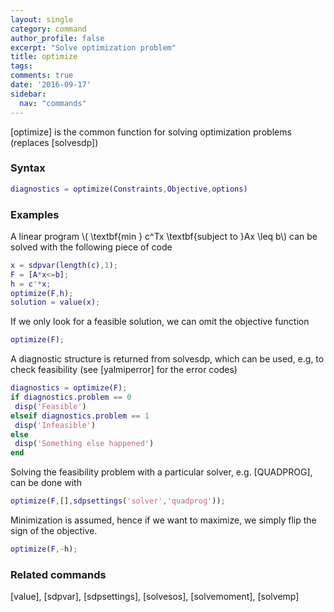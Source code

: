 ```yaml
---
layout: single
category: command
author_profile: false
excerpt: "Solve optimization problem"
title: optimize
tags:
comments: true
date: '2016-09-17'
sidebar:
  nav: "commands"
---
```


[optimize] is the common function for solving optimization problems (replaces [solvesdp])

### Syntax

````matlab
diagnostics = optimize(Constraints,Objective,options) 
````

### Examples 

A linear program \\( \textbf{min } c^Tx \textbf{subject to }Ax \leq  b\\) can be solved with the following piece of code

````matlab
x = sdpvar(length(c),1);
F = [A*x<=b];
h = c'*x;
optimize(F,h);
solution = value(x);
````

If we only look for a feasible solution, we can omit the objective function 

````matlab
optimize(F);
````

A diagnostic structure is returned from solvesdp, which can be used, e.g, to check feasibility (see [yalmiperror] for the error codes)

````matlab
diagnostics = optimize(F);
if diagnostics.problem == 0
 disp('Feasible')
elseif diagnostics.problem == 1
 disp('Infeasible')
else
 disp('Something else happened')
end
````
 
Solving the feasibility problem with a particular solver, e.g. [QUADPROG], can be done with 

````matlab
optimize(F,[],sdpsettings('solver','quadprog'));
```` 

Minimization is assumed, hence if we want to maximize, we simply flip the sign of the objective.

````matlab
optimize(F,-h);
```` 

### Related commands
[value], [sdpvar], [sdpsettings], [solvesos], [solvemoment], [solvemp]
 
